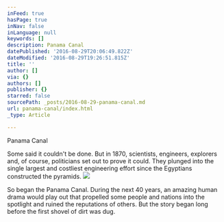 ```yaml
---
inFeed: true
hasPage: true
inNav: false
inLanguage: null
keywords: []
description: Panama Canal
datePublished: '2016-08-29T20:06:49.822Z'
dateModified: '2016-08-29T19:26:51.815Z'
title: ''
author: []
via: {}
authors: []
publisher: {}
starred: false
sourcePath: _posts/2016-08-29-panama-canal.md
url: panama-canal/index.html
_type: Article

---
```

Panama Canal

Some said it couldn't be done. But in 1870, scientists,
engineers, explorers and, of course, politicians set out to prove it could.
They plunged into the single largest and costliest engineering effort since the
Egyptians constructed the pyramids.
![](https://the-grid-user-content.s3-us-west-2.amazonaws.com/223f723b-0de5-4237-a3ec-a31a2d2a6541.jpg)

So began the Panama Canal. During the next 40 years, an
amazing human drama would play out that propelled some people and nations into
the spotlight and ruined the reputations of others. But the story began long
before the first shovel of dirt was dug.